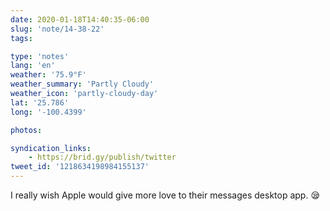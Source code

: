 ```yaml
---
date: 2020-01-18T14:40:35-06:00
slug: 'note/14-38-22'
tags:

type: 'notes'
lang: 'en'
weather: '75.9°F'
weather_summary: 'Partly Cloudy'
weather_icon: 'partly-cloudy-day'
lat: '25.786'
long: '-100.4399'

photos:

syndication_links:
    - https://brid.gy/publish/twitter
tweet_id: '1218634198984155137'
---
```

I really wish Apple would give more love to their messages desktop app. 😪